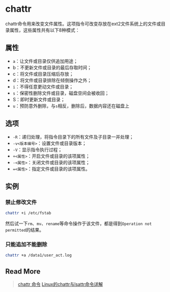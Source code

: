 
# chattr

chattr命令用来改变文件属性。这项指令可改变存放在ext2文件系统上的文件或目录属性，这些属性共有以下8种模式：

## 属性
- `a`：让文件或目录仅供追加用途； 
- b：不更新文件或目录的最后存取时间； 
- c：将文件或目录压缩后存放； 
- d：将文件或目录排除在倾倒操作之外； 
- `i`：不得任意更动文件或目录； 
- `s`：保密性删除文件或目录，磁盘空间会被收回； 
- S：即时更新文件或目录； 
- `u`：预防意外删除，与`s`相反，删除后，数据内容还在磁盘上

## 选项
- `-R`：递归处理，将指令目录下的所有文件及子目录一并处理； 
- `-v<版本编号>`：设置文件或目录版本； 
- `-V`：显示指令执行过程； 
- `+<属性>`：开启文件或目录的该项属性； 
- `-<属性>`：关闭文件或目录的该项属性； 
- `=<属性>`：指定文件或目录的该项属性。


## 实例

### 禁止修改文件
``` bash
chattr +i /etc/fstab
```
然后试一下`rm`、`mv`、`rename`等命令操作于该文件，都是得到`Operation not permitted`的结果。

### 只能追加不能删除

``` bash
chattr +a /data1/user_act.log
```


## Read More
> [chattr 命令](http://man.linuxde.net/chattr)
> [Linux的chattr与lsattr命令详解](http://www.ha97.com/5172.html)